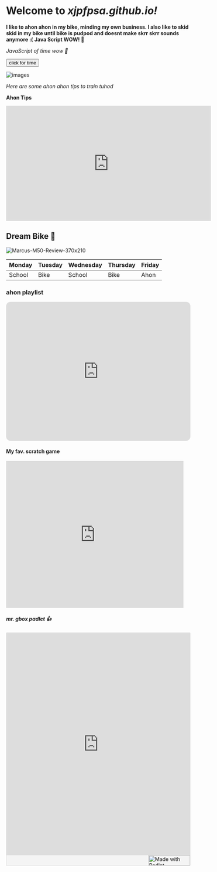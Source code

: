 # Welcome to *xjpfpsa.github.io!*



**I like to ahon ahon in my bike, minding my own business. I also like to skid skid in my bike until bike is pudpod and doesnt make skrr skrr sounds anymore :(**
**Java Script WOW! 🤪**



*JavaScript of time wow 🤪*

<button type="button"
onclick="document.getElementById('demo').innerHTML = Date()">
click for time</button>

<p id="demo"></p>



![images](https://user-images.githubusercontent.com/118147500/202056203-aa9fad85-c77a-45fc-8461-bdddc005fc06.png)

*Here are some ahon ahon tips to train tuhod*

**Ahon Tips**

<iframe width="560" height="315" src="https://www.youtube.com/embed/zuxclYwVTXI?start=1" title="YouTube video player" frameborder="0" allow="accelerometer; autoplay; clipboard-write; encrypted-media; gyroscope; picture-in-picture" allowfullscreen></iframe>

## Dream Bike 🤪

![Marcus-M50-Review-370x210](https://user-images.githubusercontent.com/118147500/202339723-db8e5d38-406c-471c-9787-04313248020e.jpg)

| Monday | Tuesday | Wednesday | Thursday | Friday |
|--------|---------|-----------|----------|--------|
| School | Bike | School | Bike | Ahon |

### ahon playlist

<iframe style="border-radius:12px" src="https://open.spotify.com/embed/playlist/7J7dAbflYq2ndnLNPQp1e2?utm_source=generator" width="100%" height="380" frameBorder="0" allowfullscreen="" allow="autoplay; clipboard-write; encrypted-media; fullscreen; picture-in-picture" loading="lazy"></iframe>

#### My fav. scratch game

<iframe src="https://scratch.mit.edu/projects/332026728/embed" allowtransparency="true" width="485" height="402" frameborder="0" scrolling="no" allowfullscreen></iframe>

##### mr. gbox padlet 👍

<div class="padlet-embed" style="border:1px solid rgba(0,0,0,0.1);border-radius:2px;box-sizing:border-box;overflow:hidden;position:relative;width:100%;background:#F4F4F4"><p style="padding:0;margin:0"><iframe src="https://padlet.com/embed/l5feue2domd8qsyl" frameborder="0" allow="camera;microphone;geolocation" style="width:100%;height:608px;display:block;padding:0;margin:0"></iframe></p><div style="display:flex;align-items:center;justify-content:end;margin:0;height:28px"><a href="https://padlet.com?ref=embed" style="display:block;flex-grow:0;margin:0;border:none;padding:0;text-decoration:none" target="_blank"><div style="display:flex;align-items:center;"><img src="https://padlet.net/embeds/made_with_padlet_2022.png" width="114" height="28" style="padding:0;margin:0;background:0 0;border:none;box-shadow:none" alt="Made with Padlet"></div></a></div></div>


 
